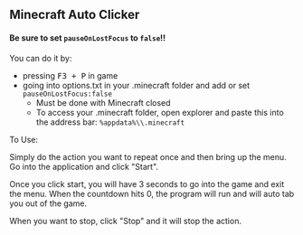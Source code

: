 ## Minecraft Auto Clicker

#### Be sure to set `pauseOnLostFocus` to `false`!!

You can do it by:
* pressing <kbd>F3 + P</kbd> in game 
* going into options.txt in your .minecraft folder and add or set `pauseOnLostFocus:false`
  * Must be done with Minecraft closed
  * To access your .minecraft folder, open explorer and paste this into the address bar: `%appdata%\\.minecraft`

To Use:

Simply do the action you want to repeat once and then bring up the menu. Go into the application and click "Start".

Once you click start, you will have 3 seconds to go into the game and exit the menu. When the countdown hits 0, the program will run and will auto tab you out of the game.

When you want to stop, click "Stop" and it will stop the action.